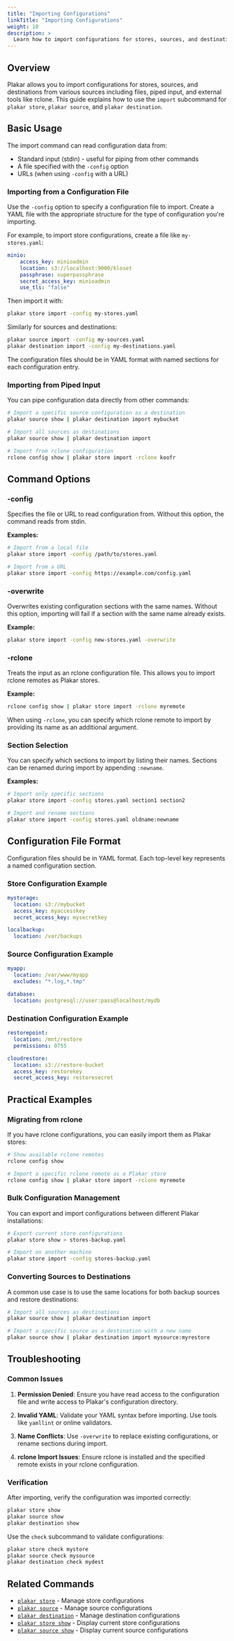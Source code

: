```yaml
---
title: "Importing Configurations"
linkTitle: "Importing Configurations"
weight: 10
description: >
  Learn how to import configurations for stores, sources, and destinations in Plakar using the import command.
---
```


## Overview

Plakar allows you to import configurations for stores, sources, and destinations from various sources including files, piped input, and external tools like rclone. This guide explains how to use the `import` subcommand for `plakar store`, `plakar source`, and `plakar destination`.

## Basic Usage

The import command can read configuration data from:
- Standard input (stdin) - useful for piping from other commands
- A file specified with the `-config` option
- URLs (when using `-config` with a URL)

### Importing from a Configuration File

Use the `-config` option to specify a configuration file to import. Create a YAML file with the appropriate structure for the type of configuration you're importing.

For example, to import store configurations, create a file like `my-stores.yaml`:

```yaml
minio:
    access_key: minioadmin
    location: s3://localhost:9000/kloset
    passphrase: superpassphrase
    secret_access_key: minioadmin
    use_tls: "false"
```

Then import it with:

```bash
plakar store import -config my-stores.yaml
```

Similarly for sources and destinations:

```bash
plakar source import -config my-sources.yaml
plakar destination import -config my-destinations.yaml
```

The configuration files should be in YAML format with named sections for each configuration entry.

### Importing from Piped Input

You can pipe configuration data directly from other commands:

```bash
# Import a specific source configuration as a destination
plakar source show | plakar destination import mybucket

# Import all sources as destinations
plakar source show | plakar destination import

# Import from rclone configuration
rclone config show | plakar store import -rclone koofr
```

## Command Options

### -config <location>

Specifies the file or URL to read configuration from. Without this option, the command reads from stdin.

**Examples:**
```bash
# Import from a local file
plakar store import -config /path/to/stores.yaml

# Import from a URL
plakar store import -config https://example.com/config.yaml
```

### -overwrite

Overwrites existing configuration sections with the same names. Without this option, importing will fail if a section with the same name already exists.

**Example:**
```bash
plakar store import -config new-stores.yaml -overwrite
```

### -rclone

Treats the input as an rclone configuration file. This allows you to import rclone remotes as Plakar stores.

**Example:**
```bash
rclone config show | plakar store import -rclone myremote
```

When using `-rclone`, you can specify which rclone remote to import by providing its name as an additional argument.

### Section Selection

You can specify which sections to import by listing their names. Sections can be renamed during import by appending `:newname`.

**Examples:**
```bash
# Import only specific sections
plakar store import -config stores.yaml section1 section2

# Import and rename sections
plakar store import -config stores.yaml oldname:newname
```

## Configuration File Format

Configuration files should be in YAML format. Each top-level key represents a named configuration section.

### Store Configuration Example

```yaml
mystorage:
  location: s3://mybucket
  access_key: myaccesskey
  secret_access_key: mysecretkey

localbackup:
  location: /var/backups
```

### Source Configuration Example

```yaml
myapp:
  location: /var/www/myapp
  excludes: "*.log,*.tmp"

database:
  location: postgresql://user:pass@localhost/mydb
```

### Destination Configuration Example

```yaml
restorepoint:
  location: /mnt/restore
  permissions: 0755

cloudrestore:
  location: s3://restore-bucket
  access_key: restorekey
  secret_access_key: restoresecret
```

## Practical Examples

### Migrating from rclone

If you have rclone configurations, you can easily import them as Plakar stores:

```bash
# Show available rclone remotes
rclone config show

# Import a specific rclone remote as a Plakar store
rclone config show | plakar store import -rclone myremote
```

### Bulk Configuration Management

You can export and import configurations between different Plakar installations:

```bash
# Export current store configurations
plakar store show > stores-backup.yaml

# Import on another machine
plakar store import -config stores-backup.yaml
```

### Converting Sources to Destinations

A common use case is to use the same locations for both backup sources and restore destinations:

```bash
# Import all sources as destinations
plakar source show | plakar destination import

# Import a specific source as a destination with a new name
plakar source show | plakar destination import mysource:myrestore
```

## Troubleshooting

### Common Issues

1. **Permission Denied**: Ensure you have read access to the configuration file and write access to Plakar's configuration directory.

2. **Invalid YAML**: Validate your YAML syntax before importing. Use tools like `yamllint` or online validators.

3. **Name Conflicts**: Use `-overwrite` to replace existing configurations, or rename sections during import.

4. **rclone Import Issues**: Ensure rclone is installed and the specified remote exists in your rclone configuration.

### Verification

After importing, verify the configuration was imported correctly:

```bash
plakar store show
plakar source show
plakar destination show
```

Use the `check` subcommand to validate configurations:

```bash
plakar store check mystore
plakar source check mysource
plakar destination check mydest
```

## Related Commands

- [`plakar store`](../commands/plakar-store/) - Manage store configurations
- [`plakar source`](../commands/plakar-source/) - Manage source configurations
- [`plakar destination`](../commands/plakar-destination/) - Manage destination configurations
- [`plakar store show`](../commands/plakar-store/) - Display current store configurations
- [`plakar source show`](../commands/plakar-source/) - Display current source configurations
